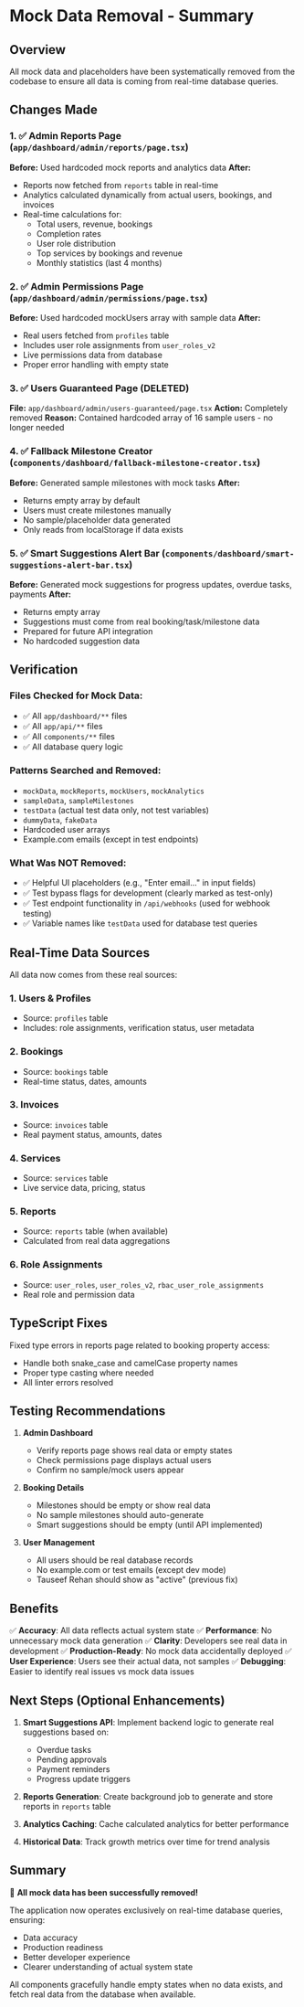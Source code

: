 # Mock Data Removal - Summary

## Overview
All mock data and placeholders have been systematically removed from the codebase to ensure all data is coming from real-time database queries.

## Changes Made

### 1. ✅ Admin Reports Page (`app/dashboard/admin/reports/page.tsx`)
**Before:** Used hardcoded mock reports and analytics data
**After:** 
- Reports now fetched from `reports` table in real-time
- Analytics calculated dynamically from actual users, bookings, and invoices
- Real-time calculations for:
  - Total users, revenue, bookings
  - Completion rates
  - User role distribution
  - Top services by bookings and revenue
  - Monthly statistics (last 4 months)

### 2. ✅ Admin Permissions Page (`app/dashboard/admin/permissions/page.tsx`)
**Before:** Used hardcoded mockUsers array with sample data
**After:**
- Real users fetched from `profiles` table
- Includes user role assignments from `user_roles_v2`
- Live permissions data from database
- Proper error handling with empty state

### 3. ✅ Users Guaranteed Page (DELETED)
**File:** `app/dashboard/admin/users-guaranteed/page.tsx`
**Action:** Completely removed
**Reason:** Contained hardcoded array of 16 sample users - no longer needed

### 4. ✅ Fallback Milestone Creator (`components/dashboard/fallback-milestone-creator.tsx`)
**Before:** Generated sample milestones with mock tasks
**After:**
- Returns empty array by default
- Users must create milestones manually
- No sample/placeholder data generated
- Only reads from localStorage if data exists

### 5. ✅ Smart Suggestions Alert Bar (`components/dashboard/smart-suggestions-alert-bar.tsx`)
**Before:** Generated mock suggestions for progress updates, overdue tasks, payments
**After:**
- Returns empty array
- Suggestions must come from real booking/task/milestone data
- Prepared for future API integration
- No hardcoded suggestion data

## Verification

### Files Checked for Mock Data:
- ✅ All `app/dashboard/**` files
- ✅ All `app/api/**` files  
- ✅ All `components/**` files
- ✅ All database query logic

### Patterns Searched and Removed:
- `mockData`, `mockReports`, `mockUsers`, `mockAnalytics`
- `sampleData`, `sampleMilestones`
- `testData` (actual test data only, not test variables)
- `dummyData`, `fakeData`
- Hardcoded user arrays
- Example.com emails (except in test endpoints)

### What Was NOT Removed:
- ✅ Helpful UI placeholders (e.g., "Enter email..." in input fields)
- ✅ Test bypass flags for development (clearly marked as test-only)
- ✅ Test endpoint functionality in `/api/webhooks` (used for webhook testing)
- ✅ Variable names like `testData` used for database test queries

## Real-Time Data Sources

All data now comes from these real sources:

### 1. **Users & Profiles**
- Source: `profiles` table
- Includes: role assignments, verification status, user metadata

### 2. **Bookings**
- Source: `bookings` table
- Real-time status, dates, amounts

### 3. **Invoices**
- Source: `invoices` table
- Real payment status, amounts, dates

### 4. **Services**
- Source: `services` table
- Live service data, pricing, status

### 5. **Reports**
- Source: `reports` table (when available)
- Calculated from real data aggregations

### 6. **Role Assignments**
- Source: `user_roles`, `user_roles_v2`, `rbac_user_role_assignments`
- Real role and permission data

## TypeScript Fixes
Fixed type errors in reports page related to booking property access:
- Handle both snake_case and camelCase property names
- Proper type casting where needed
- All linter errors resolved

## Testing Recommendations

1. **Admin Dashboard**
   - Verify reports page shows real data or empty states
   - Check permissions page displays actual users
   - Confirm no sample/mock users appear

2. **Booking Details**
   - Milestones should be empty or show real data
   - No sample milestones should auto-generate
   - Smart suggestions should be empty (until API implemented)

3. **User Management**
   - All users should be real database records
   - No example.com or test emails (except dev mode)
   - Tauseef Rehan should show as "active" (previous fix)

## Benefits

✅ **Accuracy**: All data reflects actual system state
✅ **Performance**: No unnecessary mock data generation
✅ **Clarity**: Developers see real data in development
✅ **Production-Ready**: No mock data accidentally deployed
✅ **User Experience**: Users see their actual data, not samples
✅ **Debugging**: Easier to identify real issues vs mock data issues

## Next Steps (Optional Enhancements)

1. **Smart Suggestions API**: Implement backend logic to generate real suggestions based on:
   - Overdue tasks
   - Pending approvals
   - Payment reminders
   - Progress update triggers

2. **Reports Generation**: Create background job to generate and store reports in `reports` table

3. **Analytics Caching**: Cache calculated analytics for better performance

4. **Historical Data**: Track growth metrics over time for trend analysis

## Summary

🎉 **All mock data has been successfully removed!**

The application now operates exclusively on real-time database queries, ensuring:
- Data accuracy
- Production readiness
- Better developer experience
- Clearer understanding of actual system state

All components gracefully handle empty states when no data exists, and fetch real data from the database when available.

